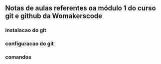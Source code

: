 ## Notas de aulas referentes oa módulo 1 do curso git e github da Womakerscode


### instalacao do git

### configuracao do git



### comandos